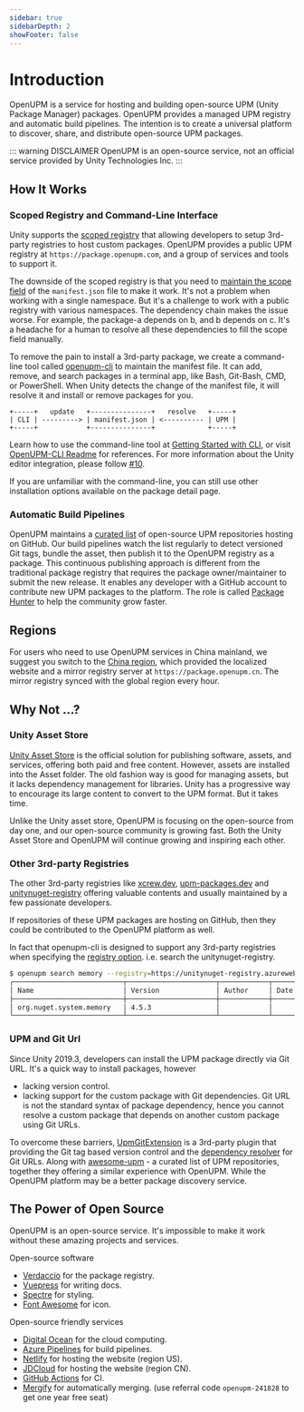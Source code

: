 ```yaml
---
sidebar: true
sidebarDepth: 2
showFooter: false
---
```

# Introduction

OpenUPM is a service for hosting and building open-source UPM (Unity Package Manager) packages. OpenUPM provides a managed UPM registry and automatic build pipelines. The intention is to create a universal platform to discover, share, and distribute open-source UPM packages.

::: warning DISCLAIMER
OpenUPM is an open-source service, not an official service provided by Unity Technologies Inc.
:::

## How It Works

### Scoped Registry and Command-Line Interface

Unity supports the [scoped registry](https://docs.unity3d.com/Manual/upm-scoped.html) that allowing developers to setup 3rd-party registries to host custom packages. OpenUPM provides a public UPM registry at `https://package.openupm.com`, and a group of services and tools to support it.

The downside of the scoped registry is that you need to [maintain the scope field](https://docs.unity3d.com/Manual/upm-manifestPrj.html) of the `manifest.json` file to make it work. It's not a problem when working with a single namespace. But it's a challenge to work with a public registry with various namespaces. The dependency chain makes the issue worse. For example, the package-a depends on b, and b depends on c. It's a headache for a human to resolve all these dependencies to fill the scope field manually.

To remove the pain to install a 3rd-party package, we create a command-line tool called [openupm-cli](https://github.com/openupm/openupm-cli) to maintain the manifest file. It can add, remove, and search packages in a terminal app, like Bash, Git-Bash, CMD, or PowerShell. When Unity detects the change of the manifest file, it will resolve it and install or remove packages for you.

```
+-----+   update   +---------------+   resolve   +-----+
| CLI | ---------> | manifest.json | <---------- | UPM |
+-----+            +---------------+             +-----+
```

Learn how to use the command-line tool at [Getting Started with CLI](./getting-started.md), or visit [OpenUPM-CLI Readme](https://github.com/openupm/openupm-cli#openupm-cli) for references. For more information about the Unity editor integration, please follow [#10](https://github.com/openupm/openupm/issues/10).

If you are unfamiliar with the command-line, you can still use other installation options available on the package detail page.

### Automatic Build Pipelines

OpenUPM maintains a [curated list](https://github.com/openupm/openupm/tree/master/data/packages) of open-source UPM repositories hosting on GitHub. Our build pipelines watch the list regularly to detect versioned Git tags, bundle the asset, then publish it to the OpenUPM registry as a package. This continuous publishing approach is different from the traditional package registry that requires the package owner/maintainer to submit the new release. It enables any developer with a GitHub account to contribute new UPM packages to the platform. The role is called [Package Hunter](/contributors/) to help the community grow faster.

## Regions

For users who need to use OpenUPM services in China mainland, we suggest you switch to the [China region](https://openupm.cn), which provided the localized website and a mirror registry server at `https://package.openupm.cn`. The mirror registry synced with the global region every hour.

## Why Not ...?

### Unity Asset Store

[Unity Asset Store](https://assetstore.unity.com/) is the official solution for publishing software, assets, and services, offering both paid and free content. However, assets are installed into the Asset folder. The old fashion way is good for managing assets, but it lacks dependency management for libraries. Unity has a progressive way to encourage its large content to convert to the UPM format. But it takes time.

Unlike the Unity asset store, OpenUPM is focusing on the open-source from day one, and our open-source community is growing fast. Both the Unity Asset Store and OpenUPM will continue growing and inspiring each other.

### Other 3rd-party Registries

The other 3rd-party registries like [xcrew.dev](https://xcrew.dev/), [upm-packages.dev](https://upm-packages.dev/) and [unitynuget-registry](https://unitynuget-registry.azurewebsites.net) offering valuable contents and usually maintained by a few passionate developers.

If repositories of these UPM packages are hosting on GitHub, then they could be contributed to the OpenUPM platform as well.

In fact that openupm-cli is designed to support any 3rd-party registries when specifying the [registry option](https://github.com/openupm/openupm-cli#command-options). i.e. search the unitynuget-registry.

```sh
$ openupm search memory --registry=https://unitynuget-registry.azurewebsites.net
┌───────────────────────────┬──────────────────────┬────────────┬──────────┐
│ Name                      │ Version              │ Author     │ Date     │
├───────────────────────────┼──────────────────────┼────────────┼──────────┤
│ org.nuget.system.memory   │ 4.5.3                │            │          │
└───────────────────────────┴──────────────────────┴────────────┴──────────┘
```

### UPM and Git Url

Since Unity 2019.3, developers can install the UPM package directly via Git URL. It's a quick way to install packages, however
- lacking version control.
- lacking support for the custom package with Git dependencies. Git URL is not the standard syntax of package dependency, hence you cannot resolve a custom package that depends on another custom package using Git URLs.

To overcome these barriers, [UpmGitExtension](https://github.com/mob-sakai/UpmGitExtension) is a 3rd-party plugin that providing the Git tag based version control and the [dependency resolver](https://github.com/mob-sakai/GitDependencyResolverForUnity) for Git URLs. Along with [awesome-upm](https://github.com/starikcetin/awesome-upm) - a curated list of UPM repositories, together they offering a similar experience with OpenUPM. While the OpenUPM platform may be a better package discovery service.

## The Power of Open Source

OpenUPM is an open-source service. It's impossible to make it work without these amazing projects and services.

Open-source software

- [Verdaccio](https://verdaccio.org/) for the package registry.
- [Vuepress](https://vuepress.vuejs.org/) for writing docs.
- [Spectre](https://github.com/picturepan2/spectre) for styling.
- [Font Awesome](https://fontawesome.com/license/free) for icon.

Open-source friendly services

- [Digital Ocean](https://m.do.co/c/50e7f9860fa9) for the cloud computing.
- [Azure Pipelines](https://azure.microsoft.com/en-us/services/devops/pipelines/) for build pipelines.
- [Netlify](https://github.com/netlify) for hosting the website (region US).
- [JDCloud](https://www.jdcloud.com/) for hosting the website (region CN).
- [GitHub Actions](https://github.com/features/actions) for CI.
- [Mergify](https://mergify.io/) for automatically merging. (use referral code `openupm-241828` to get one year free seat)
